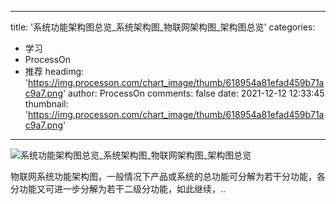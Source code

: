
---
title: '系统功能架构图总览_系统架构图_物联网架构图_架构图总览'
categories: 
 - 学习
 - ProcessOn
 - 推荐
headimg: 'https://img.processon.com/chart_image/thumb/618954a81efad459b71ac9a7.png'
author: ProcessOn
comments: false
date: 2021-12-12 12:33:45
thumbnail: 'https://img.processon.com/chart_image/thumb/618954a81efad459b71ac9a7.png'
---

<div>   
<img class="thumb" alt="系统功能架构图总览_系统架构图_物联网架构图_架构图总览" src="https://img.processon.com/chart_image/thumb/618954a81efad459b71ac9a7.png" referrerpolicy="no-referrer">
<p>物联网系统功能架构图，一般情况下产品或系统的总功能可分解为若干分功能，各分功能又可进一步分解为若干二级分功能，如此继续，..</p>  
</div>
            